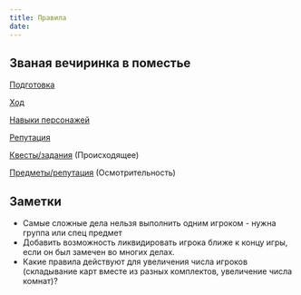 ```yaml
---
title: Правила
date: 
---
```


## Званая вечиринка в поместье

[Подготовка](./rules/setup)

[Ход](./rules/turns)

[Навыки персонажей](./rules/abilities)

[Репутация](./rules/reputation)

[Квесты/задания](./rules/quests) (Происходящее)

[Предметы/репутация](./rules/items) (Осмотрительность)


## Заметки

- Самые сложные дела нельзя выполнить одним игроком - нужна группа или спец предмет
- Добавить возможность ликвидировать игрока ближе к концу игры, если он был замечен во многих делах.
- Какие правила действуют для увеличения числа игроков (складывание карт вместе из разных комплектов, увеличение числа комнат)?